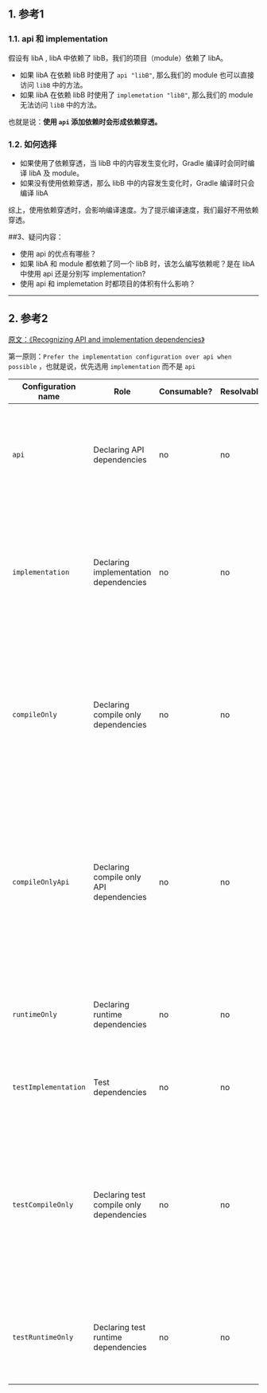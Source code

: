 ## 1. 参考1

### 1.1. api 和 implementation 
假设有 libA , libA 中依赖了 libB，我们的项目（module）依赖了 libA。

* 如果 libA 在依赖 libB 时使用了 `api "libB"`, 那么我们的 module 也可以直接访问 `libB` 中的方法。
* 如果 libA 在依赖 libB 时使用了 `implemetation "libB"`, 那么我们的 module 无法访问 `libB` 中的方法。

也就是说：**使用 `api` 添加依赖时会形成依赖穿透。** 

### 1.2. 如何选择

* 如果使用了依赖穿透，当 libB 中的内容发生变化时，Gradle 编译时会同时编译 libA  及 module。
* 如果没有使用依赖穿透，那么 libB 中的内容发生变化时，Gradle 编译时只会编译 libA

综上，使用依赖穿透时，会影响编译速度。为了提示编译速度，我们最好不用依赖穿透。

##3、疑问内容：
* 使用 api 的优点有哪些？
* 如果 libA 和 module 都依赖了同一个 libB 时，该怎么编写依赖呢？是在 libA 中使用 api 还是分别写 implementation?
* 使用 api 和 implemetation 时都项目的体积有什么影响？


----

## 2. 参考2

[原文：《Recognizing API and implementation dependencies》](https://docs.gradle.org/current/userguide/java_library_plugin.html#sec:java_library_recognizing_dependencies)


第一原则：`Prefer the implementation configuration over api when possible` ，也就是说，优先选用 `implementation` 而不是 `api`


Configuration name	| Role	 | Consumable? | 	Resolvable? | 	Description
---|---|---|---|---
`api` | Declaring API dependencies | no | no | This is where you declare dependencies which are transitively exported to consumers, for compile time and runtime.
`implementation` | Declaring implementation dependencies | no | no | This is where you declare dependencies which are purely internal and not meant to be exposed to consumers (they are still exposed to consumers at runtime).
`compileOnly` | Declaring compile only dependencies | no | no | This is where you declare dependencies which are required at compile time, but not at runtime. This typically includes dependencies which are shaded when found at runtime.
`compileOnlyApi` | Declaring compile only API dependencies | no | no | This is where you declare dependencies which are required at compile time by your module and consumers, but not at runtime. This typically includes dependencies which are shaded when found at runtime.
`runtimeOnly` | Declaring runtime dependencies | no | no | This is where you declare dependencies which are only required at runtime, and not at compile time.
`testImplementation` | Test dependencies | no | no | This is where you declare dependencies which are used to compile tests.
`testCompileOnly` | Declaring test compile only dependencies | no | no | This is where you declare dependencies which are only required at test compile time, but should not leak into the runtime. This typically includes dependencies which are shaded when found at runtime.
`testRuntimeOnly` | Declaring test runtime dependencies | no | no | This is where you declare dependencies which are only required at test runtime, and not at test compile time.
